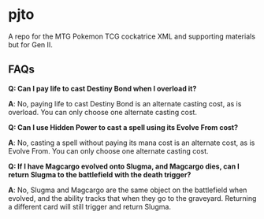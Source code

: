 # pjto
A repo for the MTG Pokemon TCG cockatrice XML and supporting materials but for Gen II.

## FAQs

**Q: Can I pay life to cast Destiny Bond when I overload it?**

**A**: No, paying life to cast Destiny Bond is an alternate casting cost, as is overload. You can only choose one alternate casting cost.

**Q: Can I use Hidden Power to cast a spell using its Evolve From cost?**

**A**: No, casting a spell without paying its mana cost is an alternate cost, as is Evolve From. You can only choose one alternate casting cost.

**Q: If I have Magcargo evolved onto Slugma, and Magcargo dies, can I return Slugma to the battlefield with the death trigger?**

**A**: No, Slugma and Magcargo are the same object on the battlefield when evolved, and the ability tracks that when they go to the graveyard. Returning a different card will still trigger and return Slugma.
